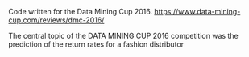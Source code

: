 Code written for the Data Mining Cup 2016. https://www.data-mining-cup.com/reviews/dmc-2016/

The central topic of the DATA MINING CUP 2016 competition was the prediction of the return rates for a fashion distributor
